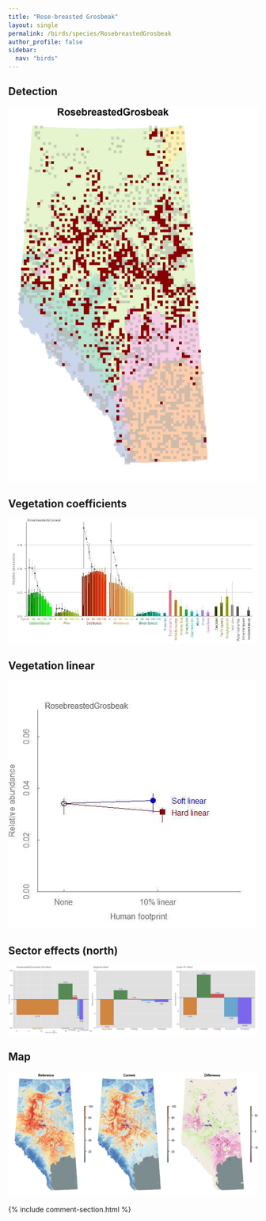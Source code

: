 ```yaml
---
title: "Rose-breasted Grosbeak"
layout: single
permalink: /birds/species/RosebreastedGrosbeak
author_profile: false
sidebar:
  nav: "birds"
---
```


<h2>Detection</h2>

![](/assets/images/birds/RosebreastedGrosbeak/det.jpg)

<h2>Vegetation coefficients</h2>

![](/assets/images/birds/RosebreastedGrosbeak/veghf.jpg)

<h2>Vegetation linear</h2>

![](/assets/images/birds/RosebreastedGrosbeak/lin-north.jpg)

<h2>Sector effects (north)</h2>

![](/assets/images/birds/RosebreastedGrosbeak/sector-north.jpg)

<h2>Map</h2>

![](/assets/images/birds/RosebreastedGrosbeak/map.jpg)

{% include comment-section.html %}
